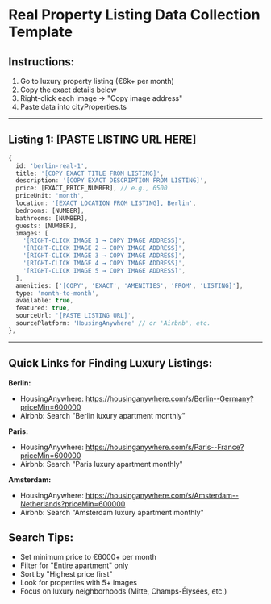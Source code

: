 # Real Property Listing Data Collection Template

## Instructions:
1. Go to luxury property listing (€6k+ per month)
2. Copy the exact details below
3. Right-click each image → "Copy image address"
4. Paste data into cityProperties.ts

---

## Listing 1: [PASTE LISTING URL HERE]

```typescript
{
  id: 'berlin-real-1',
  title: '[COPY EXACT TITLE FROM LISTING]',
  description: '[COPY EXACT DESCRIPTION FROM LISTING]',
  price: [EXACT_PRICE_NUMBER], // e.g., 6500
  priceUnit: 'month',
  location: '[EXACT LOCATION FROM LISTING], Berlin',
  bedrooms: [NUMBER],
  bathrooms: [NUMBER],
  guests: [NUMBER],
  images: [
    '[RIGHT-CLICK IMAGE 1 → COPY IMAGE ADDRESS]',
    '[RIGHT-CLICK IMAGE 2 → COPY IMAGE ADDRESS]',
    '[RIGHT-CLICK IMAGE 3 → COPY IMAGE ADDRESS]',
    '[RIGHT-CLICK IMAGE 4 → COPY IMAGE ADDRESS]',
    '[RIGHT-CLICK IMAGE 5 → COPY IMAGE ADDRESS]',
  ],
  amenities: ['[COPY', 'EXACT', 'AMENITIES', 'FROM', 'LISTING]'],
  type: 'month-to-month',
  available: true,
  featured: true,
  sourceUrl: '[PASTE LISTING URL]',
  sourcePlatform: 'HousingAnywhere' // or 'Airbnb', etc.
},
```

---

## Quick Links for Finding Luxury Listings:

**Berlin:**
- HousingAnywhere: https://housinganywhere.com/s/Berlin--Germany?priceMin=600000
- Airbnb: Search "Berlin luxury apartment monthly"

**Paris:**  
- HousingAnywhere: https://housinganywhere.com/s/Paris--France?priceMin=600000
- Airbnb: Search "Paris luxury apartment monthly"

**Amsterdam:**
- HousingAnywhere: https://housinganywhere.com/s/Amsterdam--Netherlands?priceMin=600000
- Airbnb: Search "Amsterdam luxury apartment monthly"

## Search Tips:
- Set minimum price to €6000+ per month
- Filter for "Entire apartment" only
- Sort by "Highest price first"
- Look for properties with 5+ images
- Focus on luxury neighborhoods (Mitte, Champs-Élysées, etc.)

